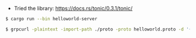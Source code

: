 - Tried the library: https://docs.rs/tonic/0.3.1/tonic/

```sh
$ cargo run --bin helloworld-server
```

```sh
$ grpcurl -plaintext -import-path ./proto -proto helloworld.proto -d '{"name": "Tonic"}' [::]:50051 helloworld.Greeter/SayHello
```
